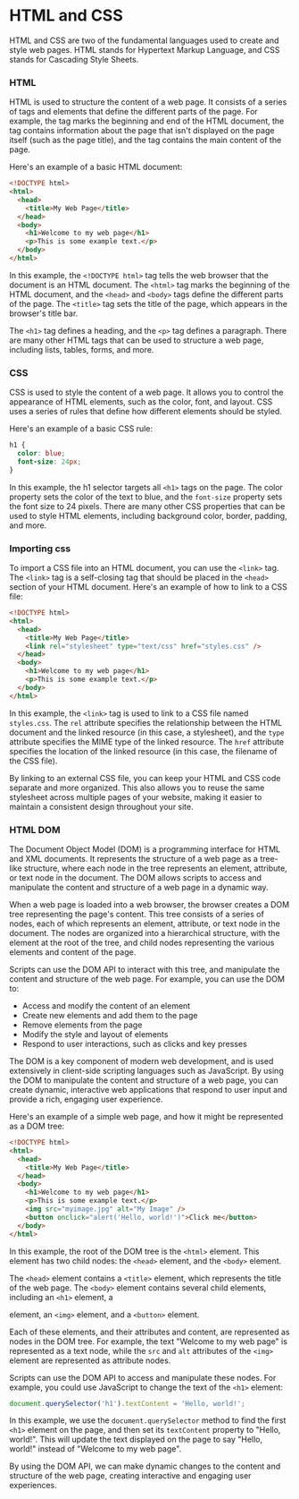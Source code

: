 # HTML and CSS

HTML and CSS are two of the fundamental languages used to create and style web pages. HTML stands for Hypertext Markup Language, and CSS stands for Cascading Style Sheets.

### HTML

HTML is used to structure the content of a web page. It consists of a series of tags and elements that define the different parts of the page. For example, the <html> tag marks the beginning and end of the HTML document, the <head> tag contains information about the page that isn't displayed on the page itself (such as the page title), and the <body> tag contains the main content of the page.

Here's an example of a basic HTML document:

```html
<!DOCTYPE html>
<html>
  <head>
    <title>My Web Page</title>
  </head>
  <body>
    <h1>Welcome to my web page</h1>
    <p>This is some example text.</p>
  </body>
</html>
```

In this example, the `<!DOCTYPE html>` tag tells the web browser that the document is an HTML document. The `<html>` tag marks the beginning of the HTML document, and the `<head>` and `<body>` tags define the different parts of the page. The `<title>` tag sets the title of the page, which appears in the browser's title bar.

The `<h1>` tag defines a heading, and the `<p>` tag defines a paragraph. There are many other HTML tags that can be used to structure a web page, including lists, tables, forms, and more.

### CSS

CSS is used to style the content of a web page. It allows you to control the appearance of HTML elements, such as the color, font, and layout. CSS uses a series of rules that define how different elements should be styled.

Here's an example of a basic CSS rule:

```css
h1 {
  color: blue;
  font-size: 24px;
}
```

In this example, the h1 selector targets all `<h1>` tags on the page. The color property sets the color of the text to blue, and the `font-size` property sets the font size to 24 pixels. There are many other CSS properties that can be used to style HTML elements, including background color, border, padding, and more.

### Importing css

To import a CSS file into an HTML document, you can use the `<link>` tag. The `<link>` tag is a self-closing tag that should be placed in the `<head>` section of your HTML document. Here's an example of how to link to a CSS file:

```html
<!DOCTYPE html>
<html>
  <head>
    <title>My Web Page</title>
    <link rel="stylesheet" type="text/css" href="styles.css" />
  </head>
  <body>
    <h1>Welcome to my web page</h1>
    <p>This is some example text.</p>
  </body>
</html>
```

In this example, the `<link>` tag is used to link to a CSS file named `styles.css`. The `rel` attribute specifies the relationship between the HTML document and the linked resource (in this case, a stylesheet), and the `type` attribute specifies the MIME type of the linked resource. The `href` attribute specifies the location of the linked resource (in this case, the filename of the CSS file).

By linking to an external CSS file, you can keep your HTML and CSS code separate and more organized. This also allows you to reuse the same stylesheet across multiple pages of your website, making it easier to maintain a consistent design throughout your site.

### HTML DOM

The Document Object Model (DOM) is a programming interface for HTML and XML documents. It represents the structure of a web page as a tree-like structure, where each node in the tree represents an element, attribute, or text node in the document. The DOM allows scripts to access and manipulate the content and structure of a web page in a dynamic way.

When a web page is loaded into a web browser, the browser creates a DOM tree representing the page's content. This tree consists of a series of nodes, each of which represents an element, attribute, or text node in the document. The nodes are organized into a hierarchical structure, with the <html> element at the root of the tree, and child nodes representing the various elements and content of the page.

Scripts can use the DOM API to interact with this tree, and manipulate the content and structure of the web page. For example, you can use the DOM to:

- Access and modify the content of an element
- Create new elements and add them to the page
- Remove elements from the page
- Modify the style and layout of elements
- Respond to user interactions, such as clicks and key presses

The DOM is a key component of modern web development, and is used extensively in client-side scripting languages such as JavaScript. By using the DOM to manipulate the content and structure of a web page, you can create dynamic, interactive web applications that respond to user input and provide a rich, engaging user experience.

Here's an example of a simple web page, and how it might be represented as a DOM tree:

```html
<!DOCTYPE html>
<html>
  <head>
    <title>My Web Page</title>
  </head>
  <body>
    <h1>Welcome to my web page</h1>
    <p>This is some example text.</p>
    <img src="myimage.jpg" alt="My Image" />
    <button onclick="alert('Hello, world!')">Click me</button>
  </body>
</html>
```

In this example, the root of the DOM tree is the `<html>` element. This element has two child nodes: the `<head>` element, and the `<body>` element.

The `<head>` element contains a `<title>` element, which represents the title of the web page. The `<body>` element contains several child elements, including an `<h1>` element, a <p> element, an `<img>` element, and a `<button>` element.

Each of these elements, and their attributes and content, are represented as nodes in the DOM tree. For example, the text "Welcome to my web page" is represented as a text node, while the `src` and `alt` attributes of the `<img>` element are represented as attribute nodes.

Scripts can use the DOM API to access and manipulate these nodes. For example, you could use JavaScript to change the text of the `<h1>` element:

```javaScript
document.querySelector('h1').textContent = 'Hello, world!';
```

In this example, we use the `document.querySelector` method to find the first `<h1>` element on the page, and then set its `textContent` property to "Hello, world!". This will update the text displayed on the page to say "Hello, world!" instead of "Welcome to my web page".

By using the DOM API, we can make dynamic changes to the content and structure of the web page, creating interactive and engaging user experiences.
